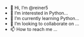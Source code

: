 - 👋 Hi, I’m @reiner5
- 👀 I’m interested in Python...
- 🌱 I’m currently learning Python...
- 💞️ I’m looking to collaborate on ...
- 📫 How to reach me ...

<!---
reiner5/reiner5 is a ✨ special ✨ repository because its `README.md` (this file) appears on your GitHub profile.
You can click the Preview link to take a look at your changes.
--->
